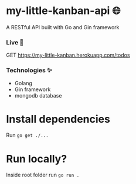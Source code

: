 # my-little-kanban-api 🌐

A RESTful API built with Go and Gin framework

### Live 🚀
GET https://my-little-kanban.herokuapp.com/todos

### Technologies ✨
- Golang
- Gin framework
- mongodb database 

# Install dependencies

Run ```go get ./...```

# Run locally?

Inside root folder run ``go run .``
